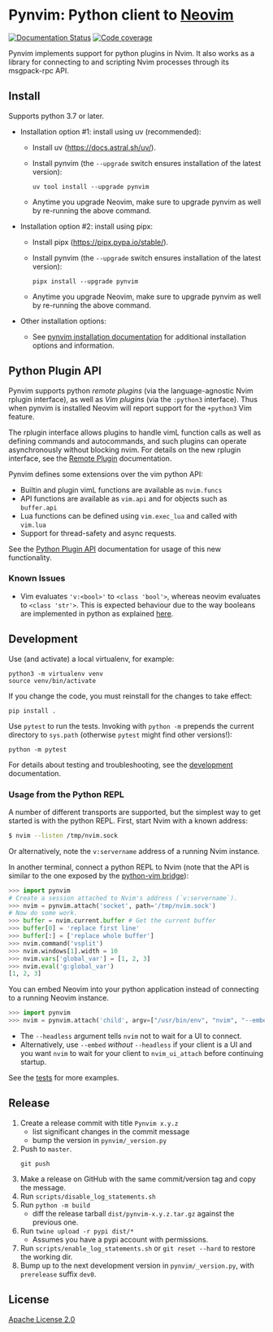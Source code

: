 Pynvim: Python client to [Neovim](https://github.com/neovim/neovim)
===================================================================

[![Documentation Status](https://readthedocs.org/projects/pynvim/badge/?version=latest)](https://readthedocs.org/projects/pynvim/builds/)
[![Code coverage](https://codecov.io/gh/neovim/pynvim/branch/master/graph/badge.svg)](https://codecov.io/gh/neovim/pynvim)

Pynvim implements support for python plugins in Nvim. It also works as a library for
connecting to and scripting Nvim processes through its msgpack-rpc API.

Install
-------

Supports python 3.7 or later.

- Installation option #1: install using uv (recommended):

  - Install uv (https://docs.astral.sh/uv/).

  - Install pynvim (the `--upgrade` switch ensures installation of the latest
    version):

        uv tool install --upgrade pynvim

  - Anytime you upgrade Neovim, make sure to upgrade pynvim as well by
    re-running the above command.

- Installation option #2: install using pipx:

  - Install pipx (https://pipx.pypa.io/stable/).

  - Install pynvim (the `--upgrade` switch ensures installation of the latest
    version):

        pipx install --upgrade pynvim

  - Anytime you upgrade Neovim, make sure to upgrade pynvim as well by
    re-running the above command.

- Other installation options:

  - See [pynvim installation
    documentation](https://pynvim.readthedocs.io/en/latest/installation.html)
    for additional installation options and information.

Python Plugin API
-----------------

Pynvim supports python _remote plugins_ (via the language-agnostic Nvim rplugin
interface), as well as _Vim plugins_ (via the `:python3` interface). Thus when
pynvim is installed Neovim will report support for the `+python3` Vim feature.

The rplugin interface allows plugins to handle vimL function calls as well as
defining commands and autocommands, and such plugins can operate asynchronously
without blocking nvim.  For details on the new rplugin interface,
see the [Remote Plugin](http://pynvim.readthedocs.io/en/latest/usage/remote-plugins.html) documentation.

Pynvim defines some extensions over the vim python API:

* Builtin and plugin vimL functions are available as `nvim.funcs`
* API functions are available as `vim.api` and for objects such as `buffer.api`
* Lua functions can be defined using `vim.exec_lua` and called with `vim.lua`
* Support for thread-safety and async requests.

See the [Python Plugin API](http://pynvim.readthedocs.io/en/latest/usage/python-plugin-api.html) documentation for usage of this new functionality.

### Known Issues
- Vim evaluates `'v:<bool>'` to `<class 'bool'>`, whereas neovim evaluates to `<class 'str'>`. This is expected behaviour due to the way booleans are implemented in python as explained [here](https://github.com/neovim/pynvim/issues/523#issuecomment-1495502011).

Development
-----------

Use (and activate) a local virtualenv, for example:

    python3 -m virtualenv venv
    source venv/bin/activate

If you change the code, you must reinstall for the changes to take effect:

    pip install .

Use `pytest` to run the tests. Invoking with `python -m` prepends the current
directory to `sys.path` (otherwise `pytest` might find other versions!):

    python -m pytest

For details about testing and troubleshooting, see the
[development](http://pynvim.readthedocs.io/en/latest/development.html)
documentation.

### Usage from the Python REPL

A number of different transports are supported, but the simplest way to get
started is with the python REPL. First, start Nvim with a known address:

```sh
$ nvim --listen /tmp/nvim.sock
```

Or alternatively, note the `v:servername` address of a running Nvim instance.

In another terminal, connect a python REPL to Nvim (note that the API is similar
to the one exposed by the [python-vim
bridge](http://vimdoc.sourceforge.net/htmldoc/if_pyth.html#python-vim)):

```python
>>> import pynvim
# Create a session attached to Nvim's address (`v:servername`).
>>> nvim = pynvim.attach('socket', path='/tmp/nvim.sock')
# Now do some work.
>>> buffer = nvim.current.buffer # Get the current buffer
>>> buffer[0] = 'replace first line'
>>> buffer[:] = ['replace whole buffer']
>>> nvim.command('vsplit')
>>> nvim.windows[1].width = 10
>>> nvim.vars['global_var'] = [1, 2, 3]
>>> nvim.eval('g:global_var')
[1, 2, 3]
```

You can embed Neovim into your python application instead of connecting to
a running Neovim instance.

```python
>>> import pynvim
>>> nvim = pynvim.attach('child', argv=["/usr/bin/env", "nvim", "--embed", "--headless"])
```

- The `--headless` argument tells `nvim` not to wait for a UI to connect.
- Alternatively, use `--embed` _without_ `--headless` if your client is a UI
  and you want `nvim` to wait for your client to `nvim_ui_attach` before
  continuing startup.

See the [tests](https://github.com/neovim/pynvim/tree/master/test) for more examples.

Release
-------

1. Create a release commit with title `Pynvim x.y.z`
   - list significant changes in the commit message
   - bump the version in `pynvim/_version.py`
2. Push to `master`.
   ```
   git push
   ```
3. Make a release on GitHub with the same commit/version tag and copy the message.
4. Run `scripts/disable_log_statements.sh`
5. Run `python -m build`
    - diff the release tarball `dist/pynvim-x.y.z.tar.gz` against the previous one.
6. Run `twine upload -r pypi dist/*`
    - Assumes you have a pypi account with permissions.
7. Run `scripts/enable_log_statements.sh` or `git reset --hard` to restore the working dir.
8. Bump up to the next development version in `pynvim/_version.py`, with `prerelease` suffix `dev0`.

License
-------

[Apache License 2.0](https://github.com/neovim/pynvim/blob/master/LICENSE)
